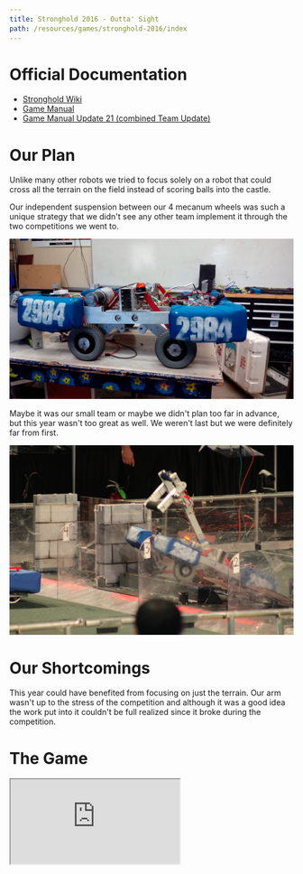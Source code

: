 ```yaml
---
title: Stronghold 2016 - Outta' Sight
path: /resources/games/stronghold-2016/index
---
```


# Official Documentation

- [Stronghold Wiki](https://en.wikipedia.org/wiki/FIRST_Stronghold)
- [Game Manual](/pdfs/stronghold-2016/manual.pdf)
- [Game Manual Update 21 (combined Team Update)](/pdfs/stronghold-2016/team-updates.pdf)

# Our Plan

Unlike many other robots we tried to focus solely on a robot that could cross all the terrain on the field instead of scoring balls into the castle.

Our independent suspension between our 4 mecanum wheels was such a unique strategy that we didn't see any other team implement it through the two competitions we went to.

![Side View Outta' Sight](../../../../images/resources/games/stronghold-2016/outta-sight.jpg)

Maybe it was our small team or maybe we didn't plan too far in advance, but this year wasn't too great as well. We weren't last but we were definitely far from first.

![Outta' Sight at Competition](../../../../images/resources/games/stronghold-2016/outta-sight-competition.jpg)

# Our Shortcomings

This year could have benefited from focusing on just the terrain. Our arm wasn't up to the stress of the competition and although it was a good idea the work put into it couldn't be full realized since it broke during the competition.

# The Game

<div class="videowrapper">
  <iframe src="https://www.youtube.com/embed/VqOKzoHJDjA" allowfullscreen></iframe>
</div>
